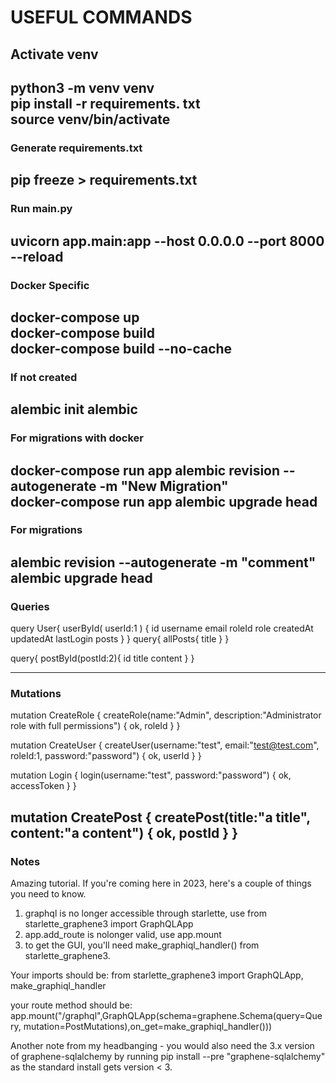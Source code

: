 # USEFUL COMMANDS

## Activate venv
python3 -m venv venv
<br>
pip install -r requirements. txt
<br>
source venv/bin/activate
---

### Generate requirements.txt
pip freeze > requirements.txt 
---

### Run main.py
uvicorn app.main:app --host 0.0.0.0 --port 8000 --reload
---
### Docker Specific
docker-compose up
<br>
docker-compose build
<br>
docker-compose build --no-cache
---

### If not created
alembic init alembic
---
### For migrations with docker
docker-compose run app alembic revision --autogenerate -m "New Migration"
<br>
docker-compose run app alembic upgrade head
<br>
---

### For migrations 
alembic revision --autogenerate -m "comment"
<br>
alembic upgrade head
---

### Queries
query User{
  userById(
    userId:1
  ) {
    id
    username
    email
	roleId
    role
    createdAt
    updatedAt
    lastLogin
    posts
  }
}
query{ allPosts{ title } }

query{ postById(postId:2){ id title content } }

---
### Mutations
mutation CreateRole {
    createRole(name:"Admin", description:"Administrator role with full permissions") {
        ok,
        roleId
    }
}

mutation CreateUser {
    createUser(username:"test", email:"test@test.com", roleId:1, password:"password") {
        ok,
        userId
    }
}


mutation Login {
    login(username:"test", password:"password") {
        ok,
        accessToken
    }
}

mutation CreatePost {
    createPost(title:"a title", content:"a content") {
        ok,
        postId
    }
}
---
### Notes
Amazing tutorial.
If you're coming here in 2023, here's a couple of things you need to know.
1. graphql is no longer accessible through starlette, use from starlette_graphene3 import GraphQLApp
2. app.add_route is nolonger valid, use app.mount
3. to get the GUI, you'll need make_graphiql_handler() from starlette_graphene3.

Your imports should be: 
from starlette_graphene3 import GraphQLApp, make_graphiql_handler

your route method should be:
app.mount("/graphql",GraphQLApp(schema=graphene.Schema(query=Query, mutation=PostMutations),on_get=make_graphiql_handler()))

Another note from my headbanging - you would also need the 3.x version of graphene-sqlalchemy by running pip install --pre "graphene-sqlalchemy" as the standard install gets version < 3.
